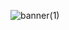 ![banner(1)](https://user-images.githubusercontent.com/38313680/197350619-0661e3f9-5779-494c-95c7-b512d32787c1.png)
